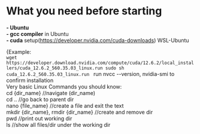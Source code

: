 # What you need before starting  <br>
**- Ubuntu** <br>
**- gcc compiler** in Ubuntu <br>
**- cuda** setup(https://developer.nvidia.com/cuda-downloads) WSL-Ubuntu <br>

  {Example: <br>
    ```
    wget https://developer.download.nvidia.com/compute/cuda/12.6.2/local_installers/cuda_12.6.2_560.35.03_linux.run
    sudo sh cuda_12.6.2_560.35.03_linux.run 
    ```
run nvcc --version, nvidia-smi to confirm installation <br>
Very basic Linux Commands you should know:<br>
  cd {dir_name}  //navigate (dir_name) <br>
  cd ..          //go back to parent dir <br>
  nano {file_name} //create a file and exit the text <br>
  mkdir {dir_name}, rmdir {dir_name}  //create and remove dir <br>
  pwd            //print out working dir <br>
  ls             //show all files/dir under the working dir <br>
